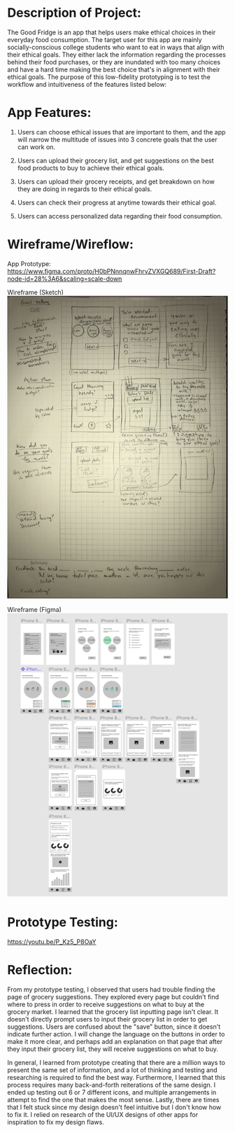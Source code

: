 # Description of Project:

The Good Fridge is an app that helps users make ethical choices in their everyday food consumption. The target user for this app are mainly socially-conscious college students who want to eat in ways that align with their ethical goals. They either lack the information regarding the processes behind their food purchases, or they are inundated with too many choices and have a hard time making the best choice that's in alignment with their ethical goals. The purpose of this low-fidelity prototyping is to test the workflow and intuitiveness of the features listed below:

# App Features:
1. Users can choose ethical issues that are important to them, and the app will narrow the multitude of issues into 3 concrete goals that the user can work on. 

2. Users can upload their grocery list, and get suggestions on the best food products to buy to achieve their ethical goals. 

3. Users can upload their grocery receipts, and get breakdown on how they are doing in regards to their ethical goals. 

4. Users can check their progress at anytime towards their ethical goal. 

5. Users can access personalized data regarding their food consumption. 


# Wireframe/Wireflow:

App Prototype: https://www.figma.com/proto/H0bPNnnqnwFhrvZVXGQ689/First-Draft?node-id=28%3A6&scaling=scale-down 

Wireframe (Sketch)
![Image of drawing](https://github.com/wendyli328/DH150/blob/master/Screen%20Shot%202020-02-16%20at%203.15.57%20PM.jpg)

Wireframe (Figma)
![Image of Wireframes](https://github.com/wendyli328/DH150/blob/master/Screen%20Shot%202020-02-16%20at%203.11.35%20PM.jpg)

# Prototype Testing:
https://youtu.be/P_Kz5_P8OaY

# Reflection: 
From my prototype testing, I observed that users had trouble finding the page of grocery suggestions. They explored every page but couldn't find where to press in order to receive suggestions on what to buy at the grocery market. I learned that the grocery list inputting page isn't clear. It doesn't directly prompt users to input their grocery list in order to get suggestions. Users are confused about the "save" button, since it doesn't indicate further action. I will change the language on the buttons in order to make it more clear, and perhaps add an explanation on that page that after they input their grocery list, they will receive suggestions on what to buy. 

In general, I learned from prototype creating that there are a million ways to present the same set of information, and a lot of thinking and testing and researching is required to find the best way. Furthermore, I learned that this process requires many back-and-forth reiterations of the same design. I ended up testing out 6 or 7 different icons, and multiple arrangements in attempt to find the one that makes the most sense. Lastly, there are times that I felt stuck since my design doesn't feel intuitive but I don't know how to fix it. I relied on research of the UI/UX designs of other apps for inspiration to fix my design flaws. 
